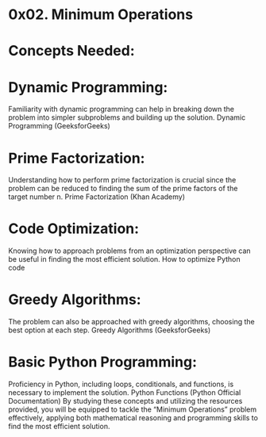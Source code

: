 # 0x02. Minimum Operations

# Concepts Needed:
# Dynamic Programming:

Familiarity with dynamic programming can help in breaking down the problem into simpler subproblems and building up the solution.
Dynamic Programming (GeeksforGeeks)
# Prime Factorization:

Understanding how to perform prime factorization is crucial since the problem can be reduced to finding the sum of the prime factors of the target number n.
Prime Factorization (Khan Academy)
# Code Optimization:

Knowing how to approach problems from an optimization perspective can be useful in finding the most efficient solution.
How to optimize Python code
# Greedy Algorithms:

The problem can also be approached with greedy algorithms, choosing the best option at each step.
Greedy Algorithms (GeeksforGeeks)
# Basic Python Programming:

Proficiency in Python, including loops, conditionals, and functions, is necessary to implement the solution.
Python Functions (Python Official Documentation)
By studying these concepts and utilizing the resources provided, you will be equipped to tackle the “Minimum Operations” problem effectively, applying both mathematical reasoning and programming skills to find the most efficient solution.
